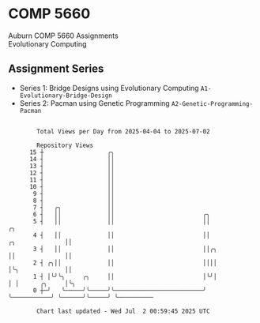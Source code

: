 # COMP 5660
Auburn COMP 5660 Assignments  
Evolutionary Computing

## Assignment Series
- Series 1: Bridge Designs using Evolutionary Computing `A1-Evolutionary-Bridge-Design`
- Series 2: Pacman using Genetic Programming `A2-Genetic-Programming-Pacman`

```

        Total Views per Day from 2025-04-04 to 2025-07-02

        Repository Views
      15 ┼                  ╭╮
      14 ┤                  ││
      13 ┤                  ││
      12 ┤                  ││
      11 ┤                  ││
      10 ┤                  ││
       9 ┤                  ││
       8 ┤                  ││
       7 ┤   ╭╮             ││
       6 ┤   ││             ││                         ╭╮
       5 ┤   ││             ││                         ││                             ╭╮
       4 ┤   ││             ││                         ││             ╭╮              ││
       3 ┤   ││             ││                         ││╭╮           ││              ││
       2 ┤ ╭╮││             ││                         ││││           │╰╮             ││
       1 ┤ │╰╯╰╮     ╭╮     ││                         │╰╯│           │ │      ╭╮     │╰╮
       0 ┼─╯   ╰─────╯╰─────╯╰─────────────────────────╯  ╰───────────╯ ╰──────╯╰─────╯ ╰──────────

        Chart last updated - Wed Jul  2 00:59:45 2025 UTC
        
```
